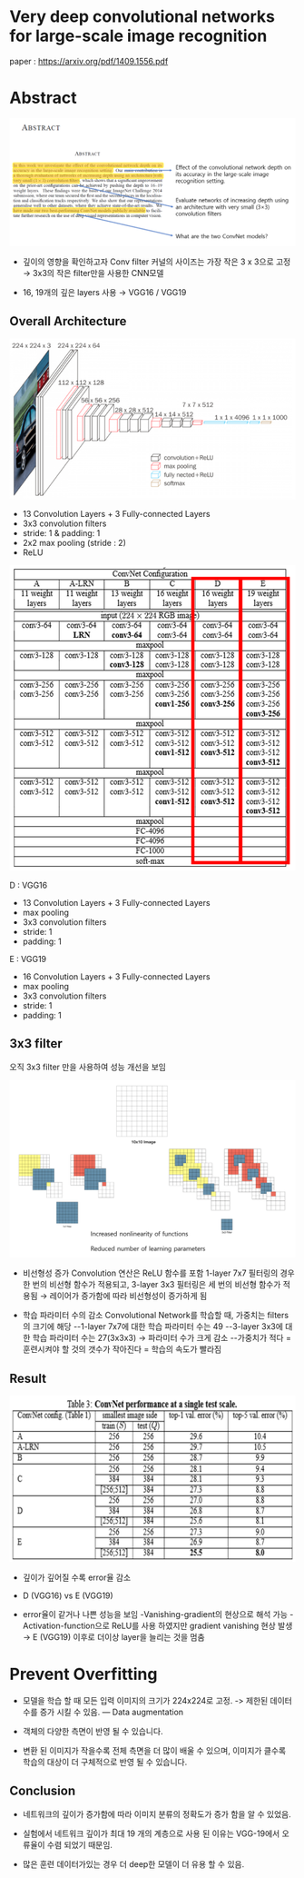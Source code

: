 #  Very deep convolutional networks for large-scale image recognition

paper : https://arxiv.org/pdf/1409.1556.pdf

# Abstract
![enter image description here](https://github.com/ailever/project_02/blob/master/Image/1.png)
- 깊이의 영향을 확인하고자 Conv  filter 커널의 사이즈는 가장 작은 3 x 3으로 고정
→ 3x3의 작은 filter만을 사용한 CNN모델

- 16, 19개의 깊은 layers 사용
→ VGG16 / VGG19

##  Overall Architecture

![Architecture](https://github.com/ailever/project_02/blob/master/Image/2.png)

-   13 Convolution Layers + 3 Fully-connected Layers
-   3x3 convolution filters
-   stride: 1 & padding: 1
-   2x2 max pooling (stride : 2)
-   ReLU

![ConvNet Configuration](https://github.com/ailever/project_02/blob/master/Image/3.png)

D : VGG16
- 13 Convolution Layers + 3 Fully-connected Layers
- max pooling
- 3x3 convolution filters
- stride: 1
- padding: 1

E : VGG19
- 16 Convolution Layers + 3 Fully-connected Layers
- max pooling
- 3x3 convolution filters
- stride: 1
- padding: 1


## 3x3 filter

오직 3x3 filter 만을 사용하여 성능 개선을 보임

![3x3 filter](https://github.com/ailever/project_02/blob/master/Image/4.png)
 - 비선형성 증가
Convolution 연산은 ReLU  함수를 포함
1-layer 7x7 필터링의 경우 한 번의 비선형 함수가 적용되고,
3-layer 3x3 필터링은 세 번의 비선형 함수가 적용됨
→ 레이어가 증가함에 따라 비선형성이 증가하게 됨

 - 학습 파라미터 수의 감소
Convolutional Network를 학습할 때, 가중치는 filters의 크기에 해당
--1-layer 7x7에 대한 학습 파라미터 수는 49
--3-layer 3x3에 대한 학습 파라미터 수는 27(3x3x3)
→ 파라미터 수가 크게 감소
--가중치가 적다 = 훈련시켜야 할 것의 갯수가 작아진다 = 학습의 속도가 빨라짐

## Result
![Result](https://github.com/ailever/project_02/blob/master/Image/5.png)

- 깊이가 깊어질 수록 error율 감소

- D (VGG16)  vs  E (VGG19)
 - error율이 같거나 나쁜 성능을 보임
 -Vanishing-gradient의 현상으로  해석 가능
 -Activation-function으로 ReLU를 사용 하였지만  gradient vanishing  현상 발생
  → E (VGG19)  이후로 더이상 layer을  늘리는 것을 멈춤

# Prevent  Overfitting


 - 모델을 학습 할 때 모든 입력 이미지의 크기가 224x224로 고정.
 -> 제한된 데이터 수를 증가 시킬 수 있음. — Data augmentation

- 객체의 다양한 측면이 반영 될 수 있습니다.

- 변환 된 이미지가 작을수록 전체 측면을 더 많이 배울 수 있으며,
이미지가 클수록 학습의 대상이 더 구체적으로 반영 될 수 있습니다.

## Conclusion

- 네트워크의 깊이가 증가함에 따라 이미지 분류의 정확도가 증가 함을 알 수 있었음.

- 실험에서 네트워크 깊이가 최대 19 개의 계층으로 사용 된 이유는 VGG-19에서 오류율이 수렴 되었기 때문임.

- 많은 훈련 데이터가있는 경우 더 deep한 모델이 더 유용 할 수 있음.
